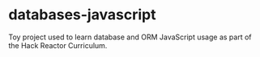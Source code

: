 # databases-javascript

Toy project used to learn database and ORM JavaScript usage as part of the Hack Reactor Curriculum.
